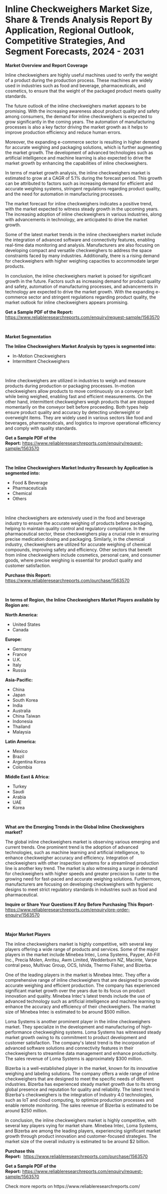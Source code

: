 <p><h1>Inline Checkweighers Market Size, Share & Trends Analysis Report By Application, Regional Outlook, Competitive Strategies, And Segment Forecasts, 2024 - 2031</h1></p><p><strong>Market Overview and Report Coverage</strong></p>
<p><p>Inline checkweighers are highly useful machines used to verify the weight of a product during the production process. These machines are widely used in industries such as food and beverage, pharmaceuticals, and cosmetics, to ensure that the weight of the packaged product meets quality standards. </p><p>The future outlook of the inline checkweighers market appears to be promising. With the increasing awareness about product quality and safety among consumers, the demand for inline checkweighers is expected to grow significantly in the coming years. The automation of manufacturing processes is also a key factor driving the market growth as it helps to improve production efficiency and reduce human errors. </p><p>Moreover, the expanding e-commerce sector is resulting in higher demand for accurate weighing and packaging solutions, which is further augmenting the market growth. The development of advanced technologies such as artificial intelligence and machine learning is also expected to drive the market growth by enhancing the capabilities of inline checkweighers.</p><p>In terms of market growth analysis, the inline checkweighers market is estimated to grow at a CAGR of 5.1% during the forecast period. This growth can be attributed to factors such as increasing demand for efficient and accurate weighing systems, stringent regulations regarding product quality, and the need for automation in manufacturing processes.</p><p>The market forecast for inline checkweighers indicates a positive trend, with the market expected to witness steady growth in the upcoming years. The increasing adoption of inline checkweighers in various industries, along with advancements in technology, are anticipated to drive the market growth. </p><p>Some of the latest market trends in the inline checkweighers market include the integration of advanced software and connectivity features, enabling real-time data monitoring and analysis. Manufacturers are also focusing on developing compact and versatile checkweighers to address the space constraints faced by many industries. Additionally, there is a rising demand for checkweighers with higher weighing capacities to accommodate larger products.</p><p>In conclusion, the inline checkweighers market is poised for significant growth in the future. Factors such as increasing demand for product quality and safety, automation of manufacturing processes, and advancements in technology are expected to drive the market growth. With the expanding e-commerce sector and stringent regulations regarding product quality, the market outlook for inline checkweighers appears promising.</p></p>
<p><strong>Get a Sample PDF of the Report:</strong> <a href="https://www.reliableresearchreports.com/enquiry/request-sample/1563570">https://www.reliableresearchreports.com/enquiry/request-sample/1563570</a></p>
<p>&nbsp;</p>
<p><strong>Market Segmentation</strong></p>
<p><strong>The Inline Checkweighers Market Analysis by types is segmented into:</strong></p>
<p><ul><li>In-Motion Checkweighers</li><li>Intermittent Checkweighers</li></ul></p>
<p>&nbsp;</p>
<p><p>Inline checkweighers are utilized in industries to weigh and measure products during production or packaging processes. In-motion checkweighers allow products to move continuously on a conveyor belt while being weighed, enabling fast and efficient measurements. On the other hand, intermittent checkweighers weigh products that are stopped momentarily on the conveyor belt before proceeding. Both types help ensure product quality and accuracy by detecting underweight or overweight items. They are widely used in various sectors like food and beverages, pharmaceuticals, and logistics to improve operational efficiency and comply with quality standards.</p></p>
<p><strong>Get a Sample PDF of the Report:</strong>&nbsp;<a href="https://www.reliableresearchreports.com/enquiry/request-sample/1563570">https://www.reliableresearchreports.com/enquiry/request-sample/1563570</a></p>
<p>&nbsp;</p>
<p><strong>The Inline Checkweighers Market Industry Research by Application is segmented into:</strong></p>
<p><ul><li>Food & Beverage</li><li>Pharmaceuticals</li><li>Chemical</li><li>Others</li></ul></p>
<p>&nbsp;</p>
<p><p>Inline checkweighers are extensively used in the food and beverage industry to ensure the accurate weighing of products before packaging, helping to maintain quality control and regulatory compliance. In the pharmaceutical sector, these checkweighers play a crucial role in ensuring precise medication dosing and packaging. Similarly, in the chemical industry, checkweighers are utilized for accurate weighing of chemical compounds, improving safety and efficiency. Other sectors that benefit from inline checkweighers include cosmetics, personal care, and consumer goods, where precise weighing is essential for product quality and customer satisfaction.</p></p>
<p><strong>Purchase this Report:</strong>&nbsp; <a href="https://www.reliableresearchreports.com/purchase/1563570">https://www.reliableresearchreports.com/purchase/1563570</a></p>
<p>&nbsp;</p>
<p><strong>In terms of Region, the Inline Checkweighers Market Players available by Region are:</strong></p>
<p>
    <p> <strong> North America: </strong>
        <ul>
            <li>United States</li>
            <li>Canada</li>
        </ul>
        </p> 
    <p> <strong> Europe: </strong>
        <ul>
            <li>Germany</li>
            <li>France</li>
            <li>U.K.</li>
            <li>Italy</li>
            <li>Russia</li>
        </ul>
        </p> 
    <p> <strong> Asia-Pacific: </strong>
        <ul>
            <li>China</li>
            <li>Japan</li>
            <li>South Korea</li>
            <li>India</li>
            <li>Australia</li>
            <li>China Taiwan</li>
            <li>Indonesia</li>
            <li>Thailand</li>
            <li>Malaysia</li>
        </ul>
        </p> 
    <p> <strong> Latin America: </strong>
        <ul>
            <li>Mexico</li>
            <li>Brazil</li>
            <li>Argentina Korea</li>
            <li>Colombia</li>
        </ul>
        </p> 
    <p> <strong> Middle East & Africa: </strong>
        <ul>
            <li>Turkey</li>
            <li>Saudi</li>
            <li>Arabia</li>
            <li>UAE</li>
            <li>Korea</li>
        </ul>
    </p>
    </p>
<p>&nbsp;</p>
<p><strong>What are the Emerging Trends in the Global Inline Checkweighers market?</strong></p>
<p><p>The global inline checkweighers market is observing various emerging and current trends. One prominent trend is the adoption of advanced technologies, such as machine learning and artificial intelligence, to enhance checkweigher accuracy and efficiency. Integration of checkweighers with other inspection systems for a streamlined production line is another key trend. The market is also witnessing a surge in demand for checkweighers with higher speeds and greater precision to cater to the growing need for fast-paced and accurate weighing solutions. Furthermore, manufacturers are focusing on developing checkweighers with hygienic designs to meet strict regulatory standards in industries such as food and pharmaceutical.</p></p>
<p><strong>Inquire or Share Your Questions If Any Before Purchasing This Report</strong>- <a href="https://www.reliableresearchreports.com/enquiry/pre-order-enquiry/1563570">https://www.reliableresearchreports.com/enquiry/pre-order-enquiry/1563570</a></p>
<p>&nbsp;</p>
<p><strong>Major Market Players</strong></p>
<p><p>The inline checkweighers market is highly competitive, with several key players offering a wide range of products and services. Some of the major players in the market include Minebea Intec, Loma Systems, Payper, All-Fill Inc., Precia Molen, Anritsu, Awm Limited, Wedderburn NZ, Macinte, Varpe contral peso, Multivac Group, OCS, Ishida, Thermo Fisher, and Bizerba.</p><p>One of the leading players in the market is Minebea Intec. They offer a comprehensive range of inline checkweighers that are designed to provide accurate weighing and efficient production. The company has experienced significant market growth over the years due to its focus on product innovation and quality. Minebea Intec's latest trends include the use of advanced technology such as artificial intelligence and machine learning to enhance the accuracy and efficiency of their checkweighers. The market size of Minebea Intec is estimated to be around $500 million.</p><p>Loma Systems is another prominent player in the inline checkweighers market. They specialize in the development and manufacturing of high-performance checkweighing systems. Loma Systems has witnessed steady market growth owing to its commitment to product development and customer satisfaction. The company's latest trend is the incorporation of advanced software solutions and connectivity features in their checkweighers to streamline data management and enhance productivity. The sales revenue of Loma Systems is approximately $300 million.</p><p>Bizerba is a well-established player in the market, known for its innovative weighing and labeling solutions. The company offers a wide range of inline checkweighers that are designed to meet the specific needs of different industries. Bizerba has experienced steady market growth due to its strong global presence and reputation for quality and reliability. The latest trend in Bizerba's checkweighers is the integration of Industry 4.0 technologies, such as IoT and cloud computing, to optimize production processes and enable remote monitoring. The sales revenue of Bizerba is estimated to be around $250 million.</p><p>In conclusion, the inline checkweighers market is highly competitive, with several key players vying for market share. Minebea Intec, Loma Systems, and Bizerba are among the leading players, experiencing significant market growth through product innovation and customer-focused strategies. The market size of the overall industry is estimated to be around $2 billion.</p></p>
<p><strong>Purchase this Report:</strong>&nbsp;&nbsp;<a href="https://www.reliableresearchreports.com/purchase/1563570">https://www.reliableresearchreports.com/purchase/1563570</a></p>
<p></p>
<p><strong>Get a Sample PDF of the Report:</strong>&nbsp;<a href="https://www.reliableresearchreports.com/enquiry/request-sample/1563570">https://www.reliableresearchreports.com/enquiry/request-sample/1563570</a></p>
<p>Check more reports on https://www.reliableresearchreports.com/</p>